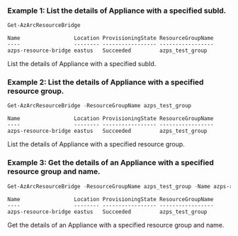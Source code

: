 ### Example 1: List the details of Appliance with a specified subId.
```powershell
Get-AzArcResourceBridge
```

```output
Name                 Location ProvisioningState ResourceGroupName
----                 -------- ----------------- -----------------
azps-resource-bridge eastus   Succeeded         azps_test_group
```

List the details of Appliance with a specified subId.

### Example 2: List the details of Appliance with a specified resource group.
```powershell
Get-AzArcResourceBridge -ResourceGroupName azps_test_group
```

```output
Name                 Location ProvisioningState ResourceGroupName
----                 -------- ----------------- -----------------
azps-resource-bridge eastus   Succeeded         azps_test_group
```

List the details of Appliance with a specified resource group.

### Example 3: Get the details of an Appliance with a specified resource group and name.
```powershell
Get-AzArcResourceBridge -ResourceGroupName azps_test_group -Name azps-resource-bridge
```

```output
Name                 Location ProvisioningState ResourceGroupName
----                 -------- ----------------- -----------------
azps-resource-bridge eastus   Succeeded         azps_test_group
```

Get the details of an Appliance with a specified resource group and name.